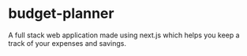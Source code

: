 # budget-planner
A full stack web application made using next.js which helps you keep a track of your expenses and savings. 
